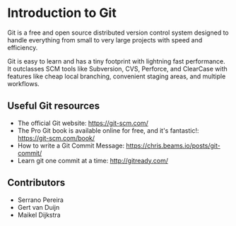 # Introduction to Git

Git is a free and open source distributed version control system designed to
handle everything from small to very large projects with speed and efficiency.

Git is easy to learn and has a tiny footprint with lightning fast performance.
It outclasses SCM tools like Subversion, CVS, Perforce, and ClearCase with
features like cheap local branching, convenient staging areas, and multiple
workflows.


## Useful Git resources

* The official Git website: <https://git-scm.com/>
* The Pro Git book is available online for free, and it's fantastic!:
  <https://git-scm.com/book/>
* How to write a Git Commit Message: <https://chris.beams.io/posts/git-commit/>
* Learn git one commit at a time: <http://gitready.com/>

## Contributors

* Serrano Pereira
* Gert van Duijn
* Maikel Dijkstra

